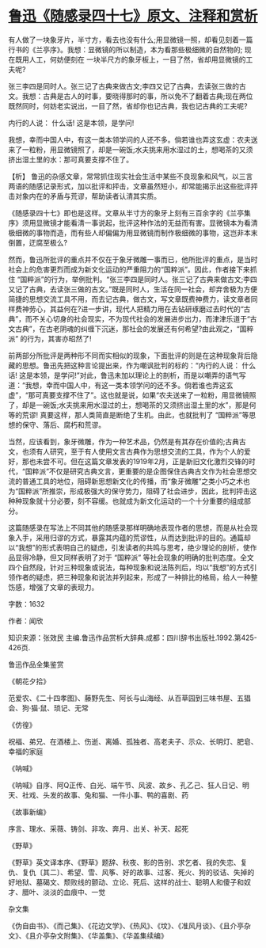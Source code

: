 # [鲁迅《随感录四十七》原文、注释和赏析](https://www.vrrw.net/wx/9520.html)

有人做了一块象牙片，半寸方，看去也没有什么;用显微镜一照，却看见刻着一篇行书的《兰亭序》。我想：显微镜的所以制造，本为看那些极细微的自然物的; 现在既用人工，何妨便刻在 一块半尺方的象牙板上，一目了然，省却用显微镜的工夫呢?

张三李四是同时人。张三记了古典来做古文;李四又记了古典，去读张三做的古文。我想：古典是古人的时事，要晓得那时的事，所以免不了翻着古典;现在两位既然同时，何妨老实说出，一目了然，省却你也记古典，我也记古典的工夫呢?

内行的人说： 什么话! 这是本领，是学问!

我想，幸而中国人中，有这一类本领学问的人还不多。倘若谁也弄这玄虚：农夫送来了一粒粉，用显微镜照了，却是一碗饭;水夫挑来用水湿过的土，想喝茶的又须挤出湿土里的水：那可真要支撑不住了。



【析】 鲁迅的杂感文章，常常抓住现实社会生活中某些不良现象和风气，以三言两语的随感记录形式，加以批评和抨击，文章虽然短小，却常能揭示出这些批评抨击对象内在的矛盾与荒谬，帮助读者认清其实质。

《随感录四十七》即也是这样。文章从半寸方的象牙上刻有三百余字的《兰亭集序》须用显微镜才能看清一事说起，批评这种作法的无益而有害。显微镜本为看清极细微的事物而造，而有些人却偏偏为用显微镜而制作极细微的事物，这岂非本末倒置，迂腐至极么?

然而，鲁迅所批评的重点并不仅在于象牙微雕一事而已，他所批评的重点，是当时社会上的危害更烈而成为新文化运动的严重阻力的“国粹派”。因此，作者接下来抓住 “国粹派”的行为，举例批判。“张三李四是同时人。张三记了古典来做古文;李四又记了古典，去读张三做的古文。”既是同时人，生活在同一社会，却弃舍极为方便简捷的思想交流工具不用，而去记古典，做古文，写文章既费神费力，读文章者同样费神劳心，其益何在?进一步讲，现代人把精力用在去钻研琢磨过去时代的“古典”，而不关心切身的社会现实，不为现代社会的发展进步出力，而津津乐道于“古文古典”，在古老阴魂的纠缠下沉迷，那社会的发展还有何希望?由此观之，“国粹派” 的行为，其害亦昭然了!

前两部分所批评是两种形不同而实相似的现象，下面批评的则是在这种现象背后隐藏的思想。鲁迅先把这种言论提出来，作为嘲讽批判的标的：“内行的人说： 什么话! 这是本领，是学问!”对此，鲁迅未加以理论上的剖析，而是以嘲弄的语气写道：“我想，幸而中国人中，有这一类本领学问的还不多。倘若谁也弄这玄虚”，“那可真要支撑不住了”。这也就是说，如果“农夫送来了一粒粉，用显微镜照了，却是一碗饭;水夫挑来用水湿过的土，想喝茶的又须挤出湿土里的水”，那是何等的荒谬! 真要这样，那人类简直是断绝了生机。由此，也就批判了 “国粹派”等思想的保守、落后、腐朽和荒谬。

当然，应该看到，象牙微雕，作为一种艺术品，仍然是有其存在价值的;古典古文，也须有人研究，至于有人使用文言古典作为思想交流的工具，作为个人的爱好，那也未尝不可。但在这篇文章发表的1919年2月，正是新旧文化激烈交锋的时代，“国粹派”不仅是研究古典文言，更重要的是企图保住古典古文作为社会思想交流的普通工具的地位，阻碍新思想新文化的传播，而“象牙微雕”之类小巧之术也为“国粹派”所推崇，形成极强大的保守势力，阻碍了社会进步，因此，批判抨击这种种现象就十分必要，刻不容缓。也就成为新文化运动的一个十分重要的组成部分。

这篇随感录在写法上不同其他的随感录那样明确地表现作者的思想，而是从社会现象入手，采用归谬的方式，暴露其内蕴的荒谬性，从而达到批评的目的。通篇却以“我想”的形式表明自己的疑虑，引发读者的共鸣与思考，绝少理论的剖析，使作品显得冷静，但又同样表明了对于 “国粹派” 等社会现象的明确的批判态度。全文四个自然段，针对三种现象或说法，每种现象和说法陈列后，均以“我想”的方式引领作者的疑虑，把三种现象和说法并列起来，形成了一种排比的格局，给人一种整饬感，增强了文章的表现力。

字数：1632

作者：闻欣

知识来源：张效民 主编.鲁迅作品赏析大辞典.成都：四川辞书出版社.1992.第425-426页.

鲁迅作品全集鉴赏

《朝花夕拾》

范爱农、《二十四孝图》、藤野先生、阿长与山海经、从百草园到三味书屋、五猖会、狗·猫·鼠、琐记、无常

《仿徨》

祝福、弟兄、在酒楼上、伤逝、离婚、孤独者、高老夫子、示众、长明灯、肥皂、幸福的家庭

《呐喊》

《呐喊》自序、阿Q正传、白光、端午节、风波、故乡、孔乙己、狂人日记、明天、社戏、头发的故事、兔和猫、一件小事、鸭的喜剧、药

《故事新编》

序言、理水、采薇、铸剑、非攻、奔月、出关、补天、起死

《野草》

《野草》英文译本序、《野草》题辞、秋夜、影的告别、求乞者、我的失恋、复仇、复仇〔其二〕、希望、雪、风筝、好的故事、过客、死火、狗的驳诘、失掉的好地狱、墓碣文、颓败线的颤动、立论、死后、这样的战士、聪明人和傻子和奴才、腊叶、淡淡的血痕中、一觉

杂文集

《伪自由书》、《而己集》、《花边文学》、《热风》、《坟》、《准风月谈》、《且介亭杂文》、《且介亭杂文附集》、《华盖集》、《华盖集续编》

